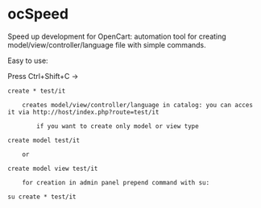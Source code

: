 ocSpeed
=======

Speed up development for OpenCart: automation tool for creating model/view/controller/language file with simple commands.

Easy to use:

Press Ctrl+Shift+C ->

	create * test/it
	
		creates model/view/controller/language in catalog: you can acces it via http://host/index.php?route=test/it
		
			if you want to create only model or view type
			
	create model test/it
	
		or
		
	create model view test/it
	
		for creation in admin panel prepend command with su:
		
	su create * test/it
